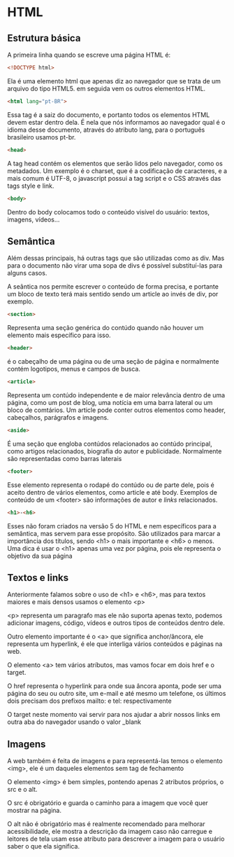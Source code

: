 # HTML

## Estrutura básica
A primeira linha quando se escreve uma página HTML é:
```html
<!DOCTYPE html>
```
Ela é uma elemento html que apenas diz ao navegador que se trata de um arquivo do tipo HTML5. em seguida vem os outros elementos HTML.

```html
<html lang="pt-BR">
```
Essa tag é a saiz do documento, e portanto todos os elementos HTML devem estar dentro dela. É nela que nós informamos ao navegador qual é o idioma desse documento, através do atributo lang, para o português brasileiro usamos pt-br.

```html
<head>
```
A tag head contém os elementos que serão lidos pelo navegador, como os metadados. Um exemplo é o charset, que é a codificação de caracteres, e a mais comum é UTF-8, o javascript possui a tag script e o CSS através das tags style e link.

```html
<body>
```

Dentro do body colocamos todo o conteúdo visível do usuário: textos, imagens, vídeos...

## Semântica

Além dessas principais, há outras tags que são utilizadas como as div. Mas para o documento não virar uma sopa de divs é possível substituí-las para alguns casos.

A seântica nos permite escrever o conteúdo de forma precisa, e portante um bloco de texto terá mais sentido sendo um article ao invés de div, por exemplo.

```html
<section>
```
Representa uma seção genérica do contúdo quando não houver um elemento mais específico para isso.

```html
<header>
```
é o cabeçalho de uma página ou de uma seção de página e normalmente contém logotipos, menus e campos de busca.

```html
<article>
```
Representa um contúdo independente e de maior relevância dentro de uma página, como um post de blog, uma notícia em uma barra lateral ou um bloco de comtários. Um article pode conter outros elementos como header, cabeçalhos, parágrafos e imagens.

```html
<aside>
```
É uma seção que engloba contúdos relacionados ao contúdo principal, como artigos relacionados, biografia do autor e publicidade. Normalmente são representadas como barras laterais

```html
<footer>
```
Esse elemento representa o rodapé do contúdo ou de parte dele, pois é aceito dentro de vários elementos, como article e até body. Exemplos de conteúdo de um \<footer> são informações de autor e _links_ relacionados.

```html
<h1>-<h6>
```
Esses não foram criados na versão 5 do HTML e nem específicos para a semântica, mas servem para esse propósito. São utilizados para marcar a importância dos títulos, sendo \<h1> o mais importante e \<h6> o menos. Uma dica é usar o \<h1> apenas uma vez por página, pois ele representa o objetivo da sua página

## Textos e links
Anteriormente falamos sobre o uso de \<h1> e \<h6>, mas para textos maiores e mais densos usamos o elemento \<p>

\<p> representa um paragrafo mas ele não suporta apenas texto, podemos adicionar imagens, código, vídeos e outros tipos de conteúdos dentro dele.

Outro elemento importante é o \<a> que significa anchor/âncora, ele representa um hyperlink, é ele que interliga vários conteúdos e páginas na web.

O elemento \<a> tem vários atríbutos, mas vamos focar em dois href e o target.

O href representa o hyperlink para onde sua âncora aponta, pode ser uma página do seu ou outro site, um e-mail e até mesmo um telefone, os últimos dois precisam dos prefixos mailto: e tel: respectivamente

O target neste momento vai servir para nos ajudar a abrir nossos links em outra aba do navegador usando o valor _blank

## Imagens
A web também é feita de imagens e para representá-las temos o elemento \<img>, ele é um daqueles elementos sem tag de fechamento

O elemento \<img> é bem simples, pontendo apenas 2 atributos próprios, o src e o alt.

O src é obrigatório e guarda o caminho para a imagem que você quer mostrar na página.

O alt não é obrigatório mas é realmente recomendado para melhorar acessibilidade, ele mostra a descrição da imagem caso não carregue e leitores de tela usam esse atributo para descrever a imagem para o usuário saber o que ela significa.

